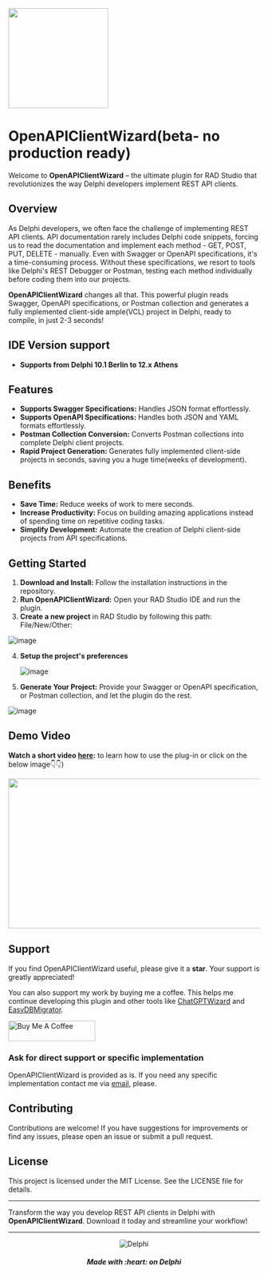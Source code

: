 <img width="200" height="200" src="https://github.com/AliDehbansiahkarbon/OpenAPIClientWizard/assets/5601608/9eab0937-90e4-46ae-bce2-29a24c02bd9d" alt=""/> 

# OpenAPIClientWizard(beta- no production ready)

Welcome to **OpenAPIClientWizard** – the ultimate plugin for RAD Studio that revolutionizes the way Delphi developers implement REST API clients.

## Overview

As Delphi developers, we often face the challenge of implementing REST API clients. API documentation rarely includes Delphi code snippets, forcing us to read the documentation and implement each method - GET, POST, PUT, DELETE - manually. Even with Swagger or OpenAPI specifications, it's a time-consuming process. Without these specifications, we resort to tools like Delphi's REST Debugger or Postman, testing each method individually before coding them into our projects.

**OpenAPIClientWizard** changes all that. This powerful plugin reads Swagger, OpenAPI specifications, or Postman collection and generates a fully implemented client-side ample(VCL) project in Delphi, ready to compile, in just 2-3 seconds!

## IDE Version support
- **Supports from Delphi 10.1 Berlin to 12.x Athens**

## Features

- **Supports Swagger Specifications:** Handles JSON format effortlessly.
- **Supports OpenAPI Specifications:** Handles both JSON and YAML formats effortlessly.
- **Postman Collection Conversion:** Converts Postman collections into complete Delphi client projects.
- **Rapid Project Generation:** Generates fully implemented client-side projects in seconds, saving you a huge time(weeks of development).


## Benefits

- **Save Time:** Reduce weeks of work to mere seconds.
- **Increase Productivity:** Focus on building amazing applications instead of spending time on repetitive coding tasks.
- **Simplify Development:** Automate the creation of Delphi client-side projects from API specifications.

## Getting Started

1. **Download and Install:** Follow the installation instructions in the repository.
2. **Run OpenAPIClientWizard:** Open your RAD Studio IDE and run the plugin.
3. **Create a new project** in RAD Studio by following this path: File/New/Other:


![image](https://github.com/AliDehbansiahkarbon/OpenAPIClientWizard/assets/5601608/f0dfeae7-5d1a-49b6-b970-47e25d3b3944)

4. **Setup the project's preferences**


   ![image](https://github.com/AliDehbansiahkarbon/OpenAPIClientWizard/assets/5601608/f1b646fa-7607-4ce5-b36d-bed8df9344a3)

6. **Generate Your Project:** Provide your Swagger or OpenAPI specification, or Postman collection, and let the plugin do the rest.

![image](https://github.com/AliDehbansiahkarbon/OpenAPIClientWizard/assets/5601608/49ba1e0d-8b4a-4f08-89a8-85db0bcff9bf)



## Demo Video
**Watch a short video [here](https://youtu.be/7B7nSHIsV64):** to learn how to use the plug-in or click on the below image👇👇)

<a href="https://youtu.be/7B7nSHIsV64" target="_blank"><img src="https://i9.ytimg.com/vi/7B7nSHIsV64/mqdefault.jpg?v=6668a897&sqp=COzborMG&rs=AOn4CLAblYLaeHAczYwPc-FqXpYI3Fj-2Q" width = "600" height = "300" /></a>


## Support

If you find OpenAPIClientWizard useful, please give it a **star**. Your support is greatly appreciated!

You can also support my work by buying me a coffee. This helps me continue developing this plugin and other tools like [ChatGPTWizard](https://github.com/AliDehbansiahkarbon/ChatGPTWizard) and [EasyDBMigrator](https://github.com/AliDehbansiahkarbon/EasyDBMigrator).

<a href="https://www.buymeacoffee.com/adehbanr" target="_blank"><img src="https://cdn.buymeacoffee.com/buttons/default-orange.png" alt="Buy Me A Coffee" height="41" width="174"></a>

### Ask for direct support or specific implementation

OpenAPIClientWizard is provided as is. If you need any specific implementation contact me via [email](adehban@gmail.com), please.

## Contributing

Contributions are welcome! If you have suggestions for improvements or find any issues, please open an issue or submit a pull request.

## License
This project is licensed under the MIT License. See the LICENSE file for details.

---

Transform the way you develop REST API clients in Delphi with **OpenAPIClientWizard**. Download it today and streamline your workflow!

<hr>
<p align="center">
<img src="https://i0.wp.com/blogs.embarcadero.com/wp-content/uploads/2022/11/dlogonew-5582740.png?resize=254%2C242&ssl=1" alt="Delphi">
</p>
<h5 align="center">
Made with :heart: on Delphi
</h5>

